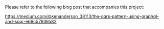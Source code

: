 Please refer to the following blog post that accompanies this project:

https://medium.com/@kenanderson_38113/the-cqrs-pattern-using-graphql-and-spqr-e69c57939582
